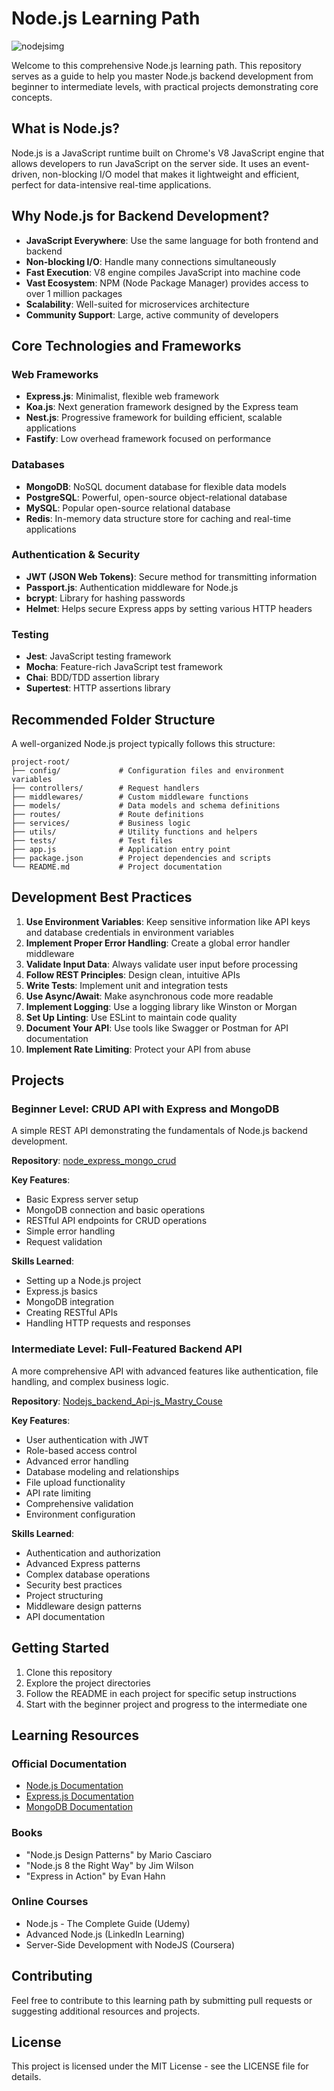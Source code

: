 # Node.js Learning Path
![nodejsimg](https://github.com/user-attachments/assets/b955a82f-274c-490f-9d00-79d119a844ea)


Welcome to this comprehensive Node.js learning path. This repository serves as a guide to help you master Node.js backend development from beginner to intermediate levels, with practical projects demonstrating core concepts.

## What is Node.js?

Node.js is a JavaScript runtime built on Chrome's V8 JavaScript engine that allows developers to run JavaScript on the server side. It uses an event-driven, non-blocking I/O model that makes it lightweight and efficient, perfect for data-intensive real-time applications.

## Why Node.js for Backend Development?

- **JavaScript Everywhere**: Use the same language for both frontend and backend
- **Non-blocking I/O**: Handle many connections simultaneously
- **Fast Execution**: V8 engine compiles JavaScript into machine code
- **Vast Ecosystem**: NPM (Node Package Manager) provides access to over 1 million packages
- **Scalability**: Well-suited for microservices architecture 
- **Community Support**: Large, active community of developers

## Core Technologies and Frameworks

### Web Frameworks
- **Express.js**: Minimalist, flexible web framework
- **Koa.js**: Next generation framework designed by the Express team
- **Nest.js**: Progressive framework for building efficient, scalable applications
- **Fastify**: Low overhead framework focused on performance

### Databases
- **MongoDB**: NoSQL document database for flexible data models
- **PostgreSQL**: Powerful, open-source object-relational database
- **MySQL**: Popular open-source relational database
- **Redis**: In-memory data structure store for caching and real-time applications

### Authentication & Security
- **JWT (JSON Web Tokens)**: Secure method for transmitting information
- **Passport.js**: Authentication middleware for Node.js
- **bcrypt**: Library for hashing passwords
- **Helmet**: Helps secure Express apps by setting various HTTP headers

### Testing
- **Jest**: JavaScript testing framework
- **Mocha**: Feature-rich JavaScript test framework
- **Chai**: BDD/TDD assertion library
- **Supertest**: HTTP assertions library

## Recommended Folder Structure

A well-organized Node.js project typically follows this structure:

```
project-root/
├── config/             # Configuration files and environment variables
├── controllers/        # Request handlers
├── middlewares/        # Custom middleware functions
├── models/             # Data models and schema definitions
├── routes/             # Route definitions
├── services/           # Business logic
├── utils/              # Utility functions and helpers
├── tests/              # Test files
├── app.js              # Application entry point
├── package.json        # Project dependencies and scripts
└── README.md           # Project documentation
```

## Development Best Practices

1. **Use Environment Variables**: Keep sensitive information like API keys and database credentials in environment variables
2. **Implement Proper Error Handling**: Create a global error handler middleware
3. **Validate Input Data**: Always validate user input before processing
4. **Follow REST Principles**: Design clean, intuitive APIs
5. **Write Tests**: Implement unit and integration tests
6. **Use Async/Await**: Make asynchronous code more readable
7. **Implement Logging**: Use a logging library like Winston or Morgan
8. **Set Up Linting**: Use ESLint to maintain code quality
9. **Document Your API**: Use tools like Swagger or Postman for API documentation
10. **Implement Rate Limiting**: Protect your API from abuse

## Projects

### Beginner Level: CRUD API with Express and MongoDB
A simple REST API demonstrating the fundamentals of Node.js backend development.

**Repository**: [node_express_mongo_crud](https://github.com/kavindukaveesha/node_express_mongo_crud)

**Key Features**:
- Basic Express server setup
- MongoDB connection and basic operations
- RESTful API endpoints for CRUD operations
- Simple error handling
- Request validation

**Skills Learned**:
- Setting up a Node.js project
- Express.js basics
- MongoDB integration
- Creating RESTful APIs
- Handling HTTP requests and responses

### Intermediate Level: Full-Featured Backend API
A more comprehensive API with advanced features like authentication, file handling, and complex business logic.

**Repository**: [Nodejs_backend_Api-js_Mastry_Couse](https://github.com/kavindukaveesha/Nodejs_backend_Api-js_Mastry_Couse-)

**Key Features**:
- User authentication with JWT
- Role-based access control
- Advanced error handling
- Database modeling and relationships
- File upload functionality
- API rate limiting
- Comprehensive validation
- Environment configuration

**Skills Learned**:
- Authentication and authorization
- Advanced Express patterns
- Complex database operations
- Security best practices
- Project structuring
- Middleware design patterns
- API documentation

## Getting Started

1. Clone this repository
2. Explore the project directories
3. Follow the README in each project for specific setup instructions
4. Start with the beginner project and progress to the intermediate one

## Learning Resources

### Official Documentation
- [Node.js Documentation](https://nodejs.org/en/docs/)
- [Express.js Documentation](https://expressjs.com/)
- [MongoDB Documentation](https://docs.mongodb.com/)

### Books
- "Node.js Design Patterns" by Mario Casciaro
- "Node.js 8 the Right Way" by Jim Wilson
- "Express in Action" by Evan Hahn

### Online Courses
- Node.js - The Complete Guide (Udemy)
- Advanced Node.js (LinkedIn Learning)
- Server-Side Development with NodeJS (Coursera)

## Contributing

Feel free to contribute to this learning path by submitting pull requests or suggesting additional resources and projects.

## License

This project is licensed under the MIT License - see the LICENSE file for details.

